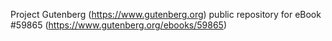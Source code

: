 Project Gutenberg (https://www.gutenberg.org) public repository for
eBook #59865 (https://www.gutenberg.org/ebooks/59865)
